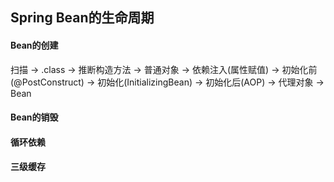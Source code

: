 ## Spring Bean的生命周期

#### Bean的创建

扫描 -> .class -> 推断构造方法 -> 普通对象 -> 依赖注入(属性赋值) -> 初始化前(@PostConstruct) -> 初始化(InitializingBean) -> 初始化后(AOP) -> 代理对象 ->
Bean

#### Bean的销毁

#### 循环依赖

#### 三级缓存